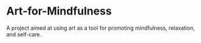# Art-for-Mindfulness
A project aimed at using art as a tool for promoting mindfulness, relaxation, and self-care.

